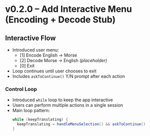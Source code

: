 # v0.2.0 – Add Interactive Menu (Encoding + Decode Stub)

## Interactive Flow

- Introduced user menu:
    - [1] Encode English → Morse
    - [2] Decode Morse → English *(placeholder)*
    - [0] Exit
- Loop continues until user chooses to exit
- Includes `askToContinue()` Y/N prompt after each action

### Control Loop

- Introduced `while` loop to keep the app interactive
- Users can perform multiple actions in a single session
- Main loop pattern:
  ```scala
  while (keepTranslating) {
    keepTranslating = handleMenuSelection() && askToContinue()
  }
